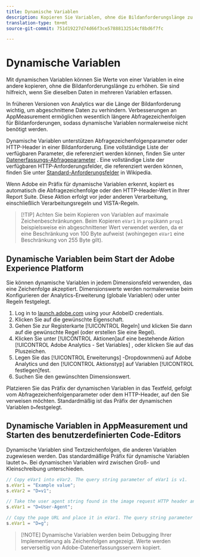 ```yaml
---
title: Dynamische Variablen
description: Kopieren Sie Variablen, ohne die Bildanforderungslänge zu erhöhen.
translation-type: tm+mt
source-git-commit: 751d19227d74d66f3ce57888132514cf8bd6f7fc

---
```



# Dynamische Variablen

Mit dynamischen Variablen können Sie Werte von einer Variablen in eine andere kopieren, ohne die Bildanforderungslänge zu erhöhen. Sie sind hilfreich, wenn Sie dieselben Daten in mehreren Variablen erfassen.

In früheren Versionen von Analytics war die Länge der Bildanforderung wichtig, um abgeschnittene Daten zu verhindern. Verbesserungen an AppMeasurement ermöglichen wesentlich längere Abfragezeichenfolgen für Bildanforderungen, sodass dynamische Variablen normalerweise nicht benötigt werden.

Dynamische Variablen unterstützen Abfragezeichenfolgenparameter oder HTTP-Header in einer Bildanforderung. Eine vollständige Liste der verfügbaren Parameter, die referenziert werden können, finden Sie unter [Datenerfassungs-Abfrageparameter](../../validate/query-parameters.md) . Eine vollständige Liste der verfügbaren HTTP-Anforderungsfelder, die referenziert werden können, finden Sie unter [Standard-Anforderungsfelder](https://en.wikipedia.org/wiki/List_of_HTTP_header_fields#Request_fields) in Wikipedia.

Wenn Adobe ein Präfix für dynamische Variablen erkennt, kopiert es automatisch die Abfragezeichenfolge oder den HTTP-Header-Wert in Ihrer Report Suite. Diese Aktion erfolgt vor jeder anderen Verarbeitung, einschließlich Verarbeitungsregeln und VISTA-Regeln.

> [!TIP] Achten Sie beim Kopieren von Variablen auf maximale Zeichenbeschränkungen. Beim Kopieren `eVar1` in `prop1`kann `prop1` beispielsweise ein abgeschnittener Wert verwendet werden, da er eine Beschränkung von 100 Byte aufweist (wohingegen `eVar1` eine Beschränkung von 255 Byte gilt).

## Dynamische Variablen beim Start der Adobe Experience Platform

Sie können dynamische Variablen in jedem Dimensionsfeld verwenden, das eine Zeichenfolge akzeptiert. Dimensionswerte werden normalerweise beim Konfigurieren der Analytics-Erweiterung (globale Variablen) oder unter Regeln festgelegt.

1. Log in to [launch.adobe.com](https://launch.adobe.com) using your AdobeID credentials.
2. Klicken Sie auf die gewünschte Eigenschaft.
3. Gehen Sie zur Registerkarte [!UICONTROL Regeln] und klicken Sie dann auf die gewünschte Regel (oder erstellen Sie eine Regel).
4. Klicken Sie unter [!UICONTROL Aktionen]auf eine bestehende Aktion [!UICONTROL Adobe Analytics - Set Variables] , oder klicken Sie auf das Pluszeichen.
5. Legen Sie das [!UICONTROL Erweiterungs] -Dropdownmenü auf Adobe Analytics und den [!UICONTROL Aktionstyp] auf Variablen [!UICONTROL festlegen]fest.
6. Suchen Sie den gewünschten Dimensionswert.

Platzieren Sie das Präfix der dynamischen Variablen in das Textfeld, gefolgt vom Abfragezeichenfolgenparameter oder dem HTTP-Header, auf den Sie verweisen möchten. Standardmäßig ist das Präfix der dynamischen Variablen `D=`festgelegt.

## Dynamische Variablen in AppMeasurement und Starten des benutzerdefinierten Code-Editors

Dynamische Variablen sind Textzeichenfolgen, die anderen Variablen zugewiesen werden. Das standardmäßige Präfix für dynamische Variablen lautet `D=`. Bei dynamischen Variablen wird zwischen Groß- und Kleinschreibung unterschieden.

```js
// Copy eVar1 into eVar2. The query string parameter of eVar1 is v1.
s.eVar1 = "Example value";
s.eVar2 = "D=v1";

// Take the user agent string found in the image request HTTP header and place it in eVar1.
s.eVar1 = "D=User-Agent";

// Copy the page URL and place it in eVar1. The query string parameter of page URL is g.
s.eVar1 = "D=g";
```

> [!NOTE] Dynamische Variablen werden beim Debugging Ihrer Implementierung als Zeichenfolgen angezeigt. Werte werden serverseitig von Adobe-Datenerfassungsservern kopiert.
